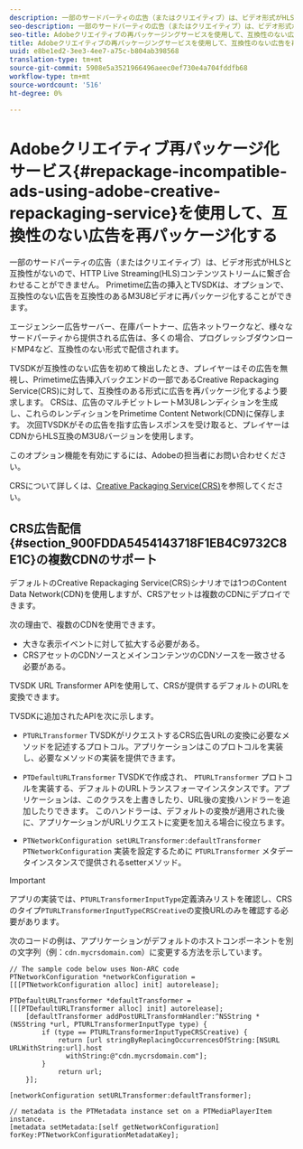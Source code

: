 ```yaml
---
description: 一部のサードパーティの広告（またはクリエイティブ）は、ビデオ形式がHLSと互換性がないので、HTTP Live Streaming(HLS)コンテンツストリームに繋ぎ合わせることができません。 Primetime広告の挿入とTVSDKは、オプションで、互換性のない広告を互換性のあるM3U8ビデオに再パッケージ化することができます。
seo-description: 一部のサードパーティの広告（またはクリエイティブ）は、ビデオ形式がHLSと互換性がないので、HTTP Live Streaming(HLS)コンテンツストリームに繋ぎ合わせることができません。 Primetime広告の挿入とTVSDKは、オプションで、互換性のない広告を互換性のあるM3U8ビデオに再パッケージ化することができます。
seo-title: Adobeクリエイティブの再パッケージングサービスを使用して、互換性のない広告を再パッケージ化する
title: Adobeクリエイティブの再パッケージングサービスを使用して、互換性のない広告を再パッケージ化する
uuid: e8be1ed2-3ee3-4ee7-a75c-b804ab398568
translation-type: tm+mt
source-git-commit: 5908e5a3521966496aeec0ef730e4a704fddfb68
workflow-type: tm+mt
source-wordcount: '516'
ht-degree: 0%

---
```



# Adobeクリエイティブ再パッケージ化サービス{#repackage-incompatible-ads-using-adobe-creative-repackaging-service}を使用して、互換性のない広告を再パッケージ化する

一部のサードパーティの広告（またはクリエイティブ）は、ビデオ形式がHLSと互換性がないので、HTTP Live Streaming(HLS)コンテンツストリームに繋ぎ合わせることができません。 Primetime広告の挿入とTVSDKは、オプションで、互換性のない広告を互換性のあるM3U8ビデオに再パッケージ化することができます。

エージェンシー広告サーバー、在庫パートナー、広告ネットワークなど、様々なサードパーティから提供される広告は、多くの場合、プログレッシブダウンロードMP4など、互換性のない形式で配信されます。

TVSDKが互換性のない広告を初めて検出したとき、プレイヤーはその広告を無視し、Primetime広告挿入バックエンドの一部であるCreative Repackaging Service(CRS)に対して、互換性のある形式に広告を再パッケージ化するよう要求します。 CRSは、広告のマルチビットレートM3U8レンディションを生成し、これらのレンディションをPrimetime Content Network(CDN)に保存します。 次回TVSDKがその広告を指す広告レスポンスを受け取ると、プレイヤーはCDNからHLS互換のM3U8バージョンを使用します。

このオプション機能を有効にするには、Adobeの担当者にお問い合わせください。

CRSについて詳しくは、[Creative Packaging Service(CRS)](https://helpx.adobe.com/content/dam/help/en/primetime/guides/crs.pdf)を参照してください。

## CRS広告配信{#section_900FDDA5454143718F1EB4C9732C8E1C}の複数CDNのサポート

デフォルトのCreative Repackaging Service(CRS)シナリオでは1つのContent Data Network(CDN)を使用しますが、CRSアセットは複数のCDNにデプロイできます。

次の理由で、複数のCDNを使用できます。

* 大きな表示イベントに対して拡大する必要がある。
* CRSアセットのCDNソースとメインコンテンツのCDNソースを一致させる必要がある。

TVSDK URL Transformer APIを使用して、CRSが提供するデフォルトのURLを変換できます。

TVSDKに追加されたAPIを次に示します。

* `PTURLTransformer` TVSDKがリクエストするCRS広告URLの変換に必要なメソッドを記述するプロトコル。アプリケーションはこのプロトコルを実装し、必要なメソッドの実装を提供できます。

* `PTDefaultURLTransformer` TVSDKで作成され、 `PTURLTransformer` プロトコルを実装する、デフォルトのURLトランスフォーマインスタンスです。アプリケーションは、このクラスを上書きしたり、URL後の変換ハンドラーを追加したりできます。 このハンドラーは、デフォルトの変換が適用された後に、アプリケーションがURLリクエストに変更を加える場合に役立ちます。

* `PTNetworkConfiguration setURLTransformer:defaultTransformer`  `PTNetworkConfiguration` 実装を設定するために `PTURLTransformer` メタデータインスタンスで提供されるsetterメソッド。

>[!IMPORTANT]
>
>アプリの実装では、`PTURLTransformerInputType`定義済みリストを確認し、CRSのタイプ`PTURLTransformerInputTypeCRSCreative`の変換URLのみを確認する必要があります。

次のコードの例は、アプリケーションがデフォルトのホストコンポーネントを別の文字列（例：`cdn.mycrsdomain.com`）に変更する方法を示しています。

```
// The sample code below uses Non-ARC code 
PTNetworkConfiguration *networkConfiguration = [[[PTNetworkConfiguration alloc] init] autorelease]; 
   
PTDefaultURLTransformer *defaultTransformer = [[[PTDefaultURLTransformer alloc] init] autorelease]; 
    [defaultTransformer addPostURLTransformHandler:^NSString *(NSString *url, PTURLTransformerInputType type) { 
        if (type == PTURLTransformerInputTypeCRSCreative) { 
            return [url stringByReplacingOccurrencesOfString:[NSURL URLWithString:url].host  
              withString:@"cdn.mycrsdomain.com"]; 
        } 
            return url; 
    }]; 
  
[networkConfiguration setURLTransformer:defaultTransformer]; 
   
// metadata is the PTMetadata instance set on a PTMediaPlayerItem instance. 
[metadata setMetadata:[self getNetworkConfiguration] forKey:PTNetworkConfigurationMetadataKey];
```

